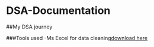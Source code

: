 # DSA-Documentation
##My DSA journey

###Tools used
-Ms Excel for data cleaning[download here](http://www.microsoft.com)
